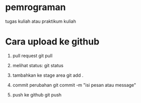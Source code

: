 # pemrograman
tugas kuliah atau praktikum kuliah

# Cara upload ke github
1. pull request
   git pull

2. melihat status:
   git status

3. tambahkan ke stage area
   git add .

4. commit perubahan
   git commit -m "isi pesan atau message"

5. push ke github
   git push
